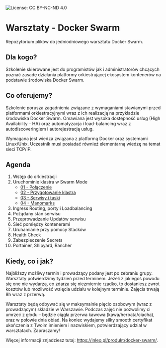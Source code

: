 ![License: CC BY-NC-ND 4.0](https://img.shields.io/badge/License-CC%20BY--NC--ND%204.0-lightgrey.svg)

# Warsztaty - Docker Swarm
Repozytorium plików do jedniodniowego warsztatu Docker Swarm.

## Dla kogo?

Szkolenie skierowane jest do programistów jak i administratorów chcących poznać zasadę działania platformy orkiestrującej ekosystem kontenerów na podstawie środowiska Docker Swarm.

## Co oferujemy?

Szkolenie porusza zagadnienia związane z wymaganiami stawianymi przed platformami orkiestracyjnymi wraz z ich realizacją na przykładzie środowiska Docker Swarm. Omawiana jest wysoka dostępność usług (High Availability – HA) oraz automatyzacja i load-balancing wraz z autodiscoveringiem i autorejestracją usług.

Wymagana jest wiedza związana z platformą Docker oraz systemami Linux/Unix. Uczestnik musi posiadać również elementarną wiedzę na temat sieci TCP/IP.

## Agenda

1.	Wstęp do orkiestracji
2.	Uruchominie klastra w Swarm Mode
    * [01 - Połączenie](https://github.com/inleo-pl/Warsztaty-Docker-Swarm/blob/master/01-Polaczenie)
    * [02 - Przygotowanie klastra](https://github.com/inleo-pl/Warsztaty-Docker-Swarm/blob/master/02-Przygotowanie-klastra)
    * [03 - Serwisy i taski](https://github.com/inleo-pl/Warsztaty-Docker-Swarm/blob/master/03-Serwisy-i-taski)
    * [04 - Manomarks](https://github.com/inleo-pl/Warsztaty-Docker-Swarm/blob/master/04-Manomarks)
3.	Ingress Routing, porty i Loadbalancing
4. Pożądany stan serwisu
5. Przeprowadzanie Updatów serwisu
6. Sieć pomiędzy kontenerami
7. Uruhamianie przy pomocy Stacków
8. Health Check
9. Zabezpieczenie Secrets
10. Portainer, Shipyard, Rancher

## Kiedy, co i jak?

Najbliższy możliwy termin i prowadzący podany jest po zebraniu grupy. Warsztaty potwierdzimy tydzień przed terminem. Jeżeli z jakiegoś powodu się one nie wydarzą, co zdarza się niezmiernie rzadko, to dostaniesz zwrot kosztów lub możliwość wzięcia udziału w kolejnym terminie. Zajęcia trwają 8h wraz z przerwą.

Warsztaty będą odbywać się w maksymalnie pięcio osobowym (wraz z prowadzącym) składzie w Warszawie. Podczas zajęć nie pozwolimy ci umrzeć z głodu – będzie ciągła przerwa kawowa (kawa/herbata/ciacha), oraz w połowie dnia obiad. Na koniec wydajemy silky smooth certyfikat ukończenia z Twoim imieniem i nazwiskiem, potwierdzający udział w warsztatach. Zapraszamy!

Więcej informacji znjadziesz tutaj: https://inleo.pl/produkt/docker-swarm/.
